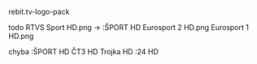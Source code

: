 rebit.tv-logo-pack

todo
RTVS Sport HD.png -> :ŠPORT HD
Eurosport 2 HD.png
Eurosport 1 HD.png

chyba
:ŠPORT HD
ČT3 HD
Trojka HD
:24 HD
